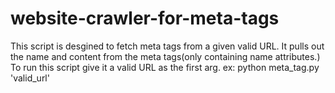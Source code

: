 # website-crawler-for-meta-tags
This script is desgined to fetch  meta tags from a given valid URL. It pulls out the name and content from the meta tags(only containing name attributes.)
To run this script give it a valid URL as the first arg.
ex: python meta_tag.py 'valid_url'
